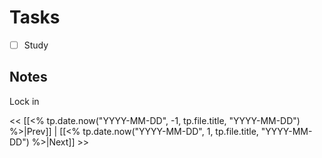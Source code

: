 # Tasks
- [ ] Study

## Notes
Lock in

<< [[<% tp.date.now("YYYY-MM-DD", -1, tp.file.title, "YYYY-MM-DD") %>|Prev]] | [[<% tp.date.now("YYYY-MM-DD", 1, tp.file.title, "YYYY-MM-DD") %>|Next]] >>